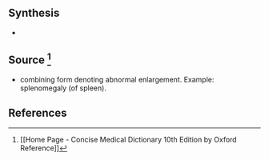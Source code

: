 ## Synthesis
- 
## Source [^1]
- combining form denoting abnormal enlargement. Example: splenomegaly (of spleen).
## References

[^1]: [[Home Page - Concise Medical Dictionary 10th Edition by Oxford Reference]]